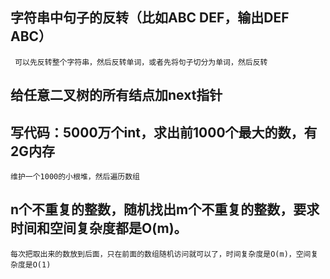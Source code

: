## 字符串中句子的反转（比如ABC DEF，输出DEF ABC）
     可以先反转整个字符串，然后反转单词，或者先将句子切分为单词，然后反转
## 给任意二叉树的所有结点加next指针

## 写代码：5000万个int，求出前1000个最大的数，有2G内存
    维护一个1000的小根堆，然后遍历数组
## n个不重复的整数，随机找出m个不重复的整数，要求时间和空间复杂度都是O(m)。
    每次把取出来的数放到后面，只在前面的数组随机访问就可以了，时间复杂度是O(m)，空间复杂度是O(1)
